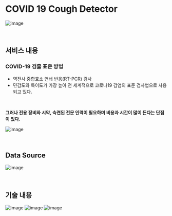 # COVID 19 Cough Detector
![image](https://user-images.githubusercontent.com/100760303/210360225-91d9df83-2038-45d5-8deb-5139797f9bca.png)

<br>

## 서비스 내용
### COVID-19 검출 표준 방법
- 역전사 중합효소 연쇄 반응(RT-PCR) 검사
- 민감도와 특이도가 가장 높아 전 세계적으로 코로나19 감염의 표준 검사법으로 사용되고 있다.
<br>

**그러나 전용 장비와 시약, 숙련된 전문 인력이 필요하며 비용과 시간이 많이 든다는 단점이 있다.**<br>

![image](https://user-images.githubusercontent.com/100760303/210359913-f71e5502-4e34-4bd7-a41c-4540f252270f.png)

<br>

## Data Source
![image](https://user-images.githubusercontent.com/100760303/210360077-57973048-9d0d-436a-af16-abe102778150.png)

<br>

## 기술 내용
![image](https://user-images.githubusercontent.com/100760303/210360383-fc64654c-af2d-45cd-b44c-e05cb7693fbc.png)
![image](https://user-images.githubusercontent.com/100760303/210360436-37415c1b-8c7b-4263-8f6a-c6c5399819f1.png)
![image](https://user-images.githubusercontent.com/100760303/210360723-e1b6228a-a1b9-4693-b058-ec70e396f1b9.png)
